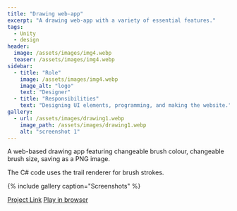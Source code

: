 ```yaml
---
title: "Drawing web-app"
excerpt: "A drawing web-app with a variety of essential features."
tags:
  - Unity
  - design
header:
  image: /assets/images/img4.webp
  teaser: /assets/images/img4.webp
sidebar:
  - title: "Role"
    image: /assets/images/img4.webp
    image_alt: "logo"
    text: "Designer"
  - title: "Responsibilities"
    text: "Designing UI elements, programming, and making the website."
gallery:
  - url: /assets/images/drawing1.webp
    image_path: /assets/images/drawing1.webp
    alt: "screenshot 1"
---
```

A web-based drawing app featuring changeable brush colour, changeable brush size, saving as a PNG image.

The C# code uses the trail renderer for brush strokes.

{% include gallery caption="Screenshots" %}

<a href="https://github.com/oreoadidas/Drawing-Application-With-Save-Feature" class="btn btn--primary">Project Link</a>
<a href="https://adamalbsoul.github.io/Unity-Paint-WebGL/" class="btn btn--secondary">Play in browser</a>
